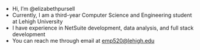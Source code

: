 - Hi, I’m @elizabethpursell
- Currently, I am a third-year Computer Science and Engineering student at Lehigh University
- I have experience in NetSuite development, data analysis, and full stack development
- You can reach me through email at emp520@lehigh.edu

<!---
elizabethpursell/elizabethpursell is a ✨ special ✨ repository because its `README.md` (this file) appears on your GitHub profile.
You can click the Preview link to take a look at your changes.
--->
